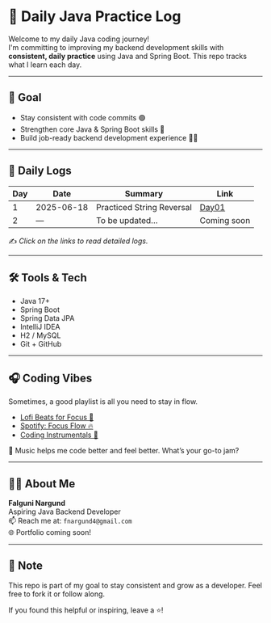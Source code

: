 # 🧠 Daily Java Practice Log

Welcome to my daily Java coding journey!  
I'm committing to improving my backend development skills with **consistent, daily practice** using Java and Spring Boot. This repo tracks what I learn each day.

---

## 🎯 Goal

- Stay consistent with code commits 🟢
- Strengthen core Java & Spring Boot skills 💪
- Build job-ready backend development experience 👨‍💻

---

## 📅 Daily Logs

| Day | Date       | Summary                       | Link                |
|-----|------------|-------------------------------|---------------------|
| 1   | 2025-06-18 | Practiced String Reversal     | [Day01](./Day01.md) |
| 2   | —          | To be updated…                | Coming soon         |

✍️ _Click on the links to read detailed logs._


---

## 🛠️ Tools & Tech

- Java 17+
- Spring Boot
- Spring Data JPA
- IntelliJ IDEA
- H2 / MySQL
- Git + GitHub

---

## 🎧 Coding Vibes

Sometimes, a good playlist is all you need to stay in flow.

- [Lofi Beats for Focus 💭](https://www.youtube.com/watch?v=jfKfPfyJRdk)
- [Spotify: Focus Flow 🔥](https://open.spotify.com/playlist/37i9dQZF1DWZeKCadgRdKQ)
- [Coding Instrumentals 🎹](https://open.spotify.com/playlist/4BKTjHf4kQNVUQ1x5UqZQo)

🧠 Music helps me code better and feel better. What’s your go-to jam?

---

## 🙋‍♀️ About Me

**Falguni Nargund**  
Aspiring Java Backend Developer  
📫 Reach me at: `fnargund4@gmail.com`  
🌐 Portfolio coming soon!

---

## 📌 Note

This repo is part of my goal to stay consistent and grow as a developer. Feel free to fork it or follow along.

If you found this helpful or inspiring, leave a ⭐️!
